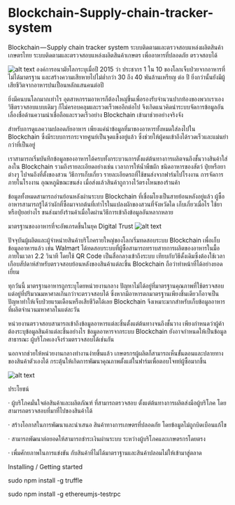 # Blockchain-Supply-chain-tracker-system
Blockchain — Supply chain tracker system ระบบติดตามและตรวจสอบแหล่งผลิตสินค้าเกษตรไทย
ระบบติดตามและตรวจสอบแหล่งผลิตสินค้าเกษตร เพื่ออาหารที่ปลอดภัย ตรวจสอบได้

![alt text](https://cdn-images-1.medium.com/max/1600/1*E7hadEGH27fYBs4epBGBJA.jpeg)
องค์การอนามัยโลกระบุเมื่อปี 2015 ว่า ประชากร 1 ใน 10 ของโลกเจ็บป่วยจากอาหารที่ไม่ได้มาตรฐาน และสร้างความเสียหายไปไม่ต่ำกว่า 30 ถึง 40 พันล้านเหรียญ ต่อ ปี ยิ่งกว่านั้นยังมีผู้เสียชีวิตจากอาหารปนเปื้อนหลักแสนคนต่อปี

ยิ่งมีคนบนโลกมากเท่าไร อุตสาหกรรมอาหารก็ต้องใหญ่ขึ้นเพื่อรองรับจำนวนปากท้องของพวกเราเอง วิธีตรวจสอบแบบเดิมๆ ก็ไม่ครอบคลุมและรวดเร็วพออีกต่อไป จึงเกิดแนวคิดนำระบบจัดการข้อมูลอันเลื่องชื่อด้านความน่าเชื่อถือและรวดเร็วอย่าง Blockchain เข้ามาช่วยอย่างจริงจัง

สำหรับการดูแลความปลอดภัยอาหาร เพียงแค่นำข้อมูลที่มาของอาหารทั้งหมดใส่ลงไปใน Blockchain ซึ่งมีระบบการกระจายศูนย์เป็นจุดแข็งอยู่แล้ว ซึ่งช่วยให้ผู้คนเข้าถึงได้รวดเร็วและแม่นยำกว่าที่เป็นอยู่

เราสามารถเริ่มบันทึกข้อมูลของอาหารได้ครบทั้งกระบวนการตั้งแต่ต้นทางการผลิตจนถึงชั้นวางสินค้าใส่ลงใน Blockchain รวมถึงรายละเอียดอย่างเช่น เวลาการให้น้ำพืชผัก ชนิดอาหารของสัตว์ ปุ๋ยหรือยาต่างๆ ไปจนถึงที่ตั้งของสวน วิธีการเก็บเกี่ยว รายละเอียดรถที่ใช้ขนส่งจากฟาร์มไปโรงงาน การจัดการภายในโรงงาน อุณหภูมิขณะขนส่ง เมื่อส่งแล้วสินค้าถูกวางไว้ตรงไหนของร้านค้า

ข้อมูลทั้งหมดสามารถอ่านย้อนหลังผ่านระบบ Blockchain ที่เชื่อมโยงเป็นสายย้อนหลังอยู่แล้ว ผู้ซื้ออาหารสามารถรู้ได้ว่าผักที่ซื้อมาจากต้นที่เท่าไรในแปลงผักของสวนที่จังหวัดใด เก็บเกี่ยวเมื่อไร ใช้ยาหรือปุ๋ยอย่างไร ขนส่งมายังร้านค้าเมื่อใดผ่านวิธีการเข้าถึงข้อมูลอันหลากหลาย

มาตรฐานของอาหารที่จะอัพเกรดขึ้นในยุค Digital Trust
![alt text](https://cdn-images-1.medium.com/max/1600/1*YgJFdwyUYLjcgNYaBeccHw.jpeg)

ปัจจุบันผู้ผลิตและผู้จำหน่ายสินค้าบริโภครายใหญ่ของโลกเริ่มทดสอบระบบ Blockchain เพื่อเก็บข้อมูลอาหารแล้ว เช่น Walmart ได้ทดสอบระบบที่ผู้ซื้อสามารถทราบสายการผลิตของอาหารในมื้อภายในเวลา 2.2 วินาที โดยใช้ QR Code เป็นสื่อกลางเข้าถึงระบบ เทียบกับวิธีดั้งเดิมซึ่งต้องใช้เวลาเกือบสัปดาห์สำหรับตรวจสอบย้อนหลังของสินค้าแต่ละชิ้น Blockchain ถือว่าทำหน้าที่ได้อย่างยอดเยี่ยม

ทุกวันนี้ มาตรฐานอาหารถูกระบุโดยหน่วยงานกลาง ปัญหาไม่ได้อยู่ที่มาตรฐานคุณภาพที่ใช้ตรวจสอบ แต่อยู่ที่ปริมาณมหาศาลเกินกว่าจะตรวจสอบได้ ซึ่งหากมีอาหารตกมาตรฐานเพียงชิ้นเดียวก็อาจเป็นปัญหาทำให้เจ็บป่วยแรมเดือนหรือเสียชีวิตได้เลย Blockchain จึงเหมาะมากสำหรับเก็บข้อมูลอาหารที่ผลิตจำนวนมหาศาลในแต่ละวัน

หน่วยงานตรวจสอบสามารถเข้าถึงข้อมูลอาหารแต่ละชิ้นตั้งแต่ต้นทางจนถึงชั้นวาง เพียงกำหนดว่าผู้ค้าต้องระบุข้อมูลสินค้าแต่ละชิ้นอย่างไร ข้อมูลอาหารจากระบบ Blockchain ยังอาจกำหนดให้เป็นข้อมูลสาธารณะ ผู้บริโภคเองจึงร่วมตรวจสอบได้เช่นกัน

นอกจากช่วยให้หน่วยงานกลางทำงานง่ายขึ้นแล้ว เกษตรกรผู้ผลิตก็สามารถเห็นขั้นตอนและปลายทางของสินค้าตัวเองได้ กระตุ้นให้เกิดการพัฒนาคุณภาพตั้งแต่ในฟาร์มเพื่อตอบโจทย์ผู้ซื้อมากขึ้น

![alt text](https://cdn-images-1.medium.com/max/1600/1*SU3-KWZIbN9Tjj-nzI3MKg.png)

ประโยชน์

· ผู้บริโภคมั่นใจต่อสินค้าและผลิตภัณฑ์ ที่สามารถตรวจสอบ ตั้งแต่ต้นทางการผลิตส่งมือผู้บริโภค โดยสามารถตรวจสอบที่มาที่ไปของสินค้าได้

· สร้างโอกาสในการพัฒนาและนำเสนอ สินค้าทางการเกษตรที่ปลอดภัย โดยข้อมูลไม่ถูกบิดเบือนแก้ไข

· สามารถพัฒนาต่อยอดให้สามารถชำระเงินผ่านระบบ ระหว่างผู้บริโภคและเกษตรกรโดยตรง

· เพื่มศักยภาพในการแข่งขัน กับสินค้าที่ไม่ได้มาตราฐานและสินค้าปลอมไม่ให้เข้ามาสู่ตลาด


Installing / Getting started

sudo npm install -g truffle


sudo npm install -g ethereumjs-testrpc

